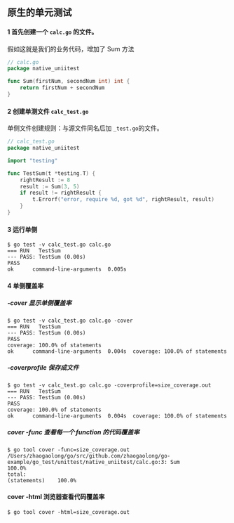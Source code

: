 ## 原生的单元测试

#### 1 首先创建一个 `calc.go` 的文件。

假如这就是我们的业务代码，增加了 Sum 方法

```go
// calc.go
package native_uniitest

func Sum(firstNum, secondNum int) int {
	return firstNum + secondNum
}

```

#### 2 创建单测文件 `calc_test.go`

单侧文件创建规则：与源文件同名后加 `_test.go`的文件。

```go
// calc_test.go
package native_uniitest

import "testing"

func TestSum(t *testing.T) {
	rightResult := 8
	result := Sum(3, 5)
	if result != rightResult {
		t.Errorf("error, require %d, got %d", rightResult, result)
	}
}

```

#### 3 运行单侧

    $ go test -v calc_test.go calc.go
    === RUN   TestSum
    --- PASS: TestSum (0.00s)
    PASS
    ok      command-line-arguments  0.005s

#### 4 单侧覆盖率

##### -cover 显示单侧覆盖率

    $ go test -v calc_test.go calc.go -cover
    === RUN   TestSum
    --- PASS: TestSum (0.00s)
    PASS
    coverage: 100.0% of statements
    ok      command-line-arguments  0.004s  coverage: 100.0% of statements

##### -coverprofile 保存成文件

    $ go test -v calc_test.go calc.go -coverprofile=size_coverage.out
    === RUN   TestSum
    --- PASS: TestSum (0.00s)
    PASS
    coverage: 100.0% of statements
    ok      command-line-arguments  0.004s  coverage: 100.0% of statements

##### cover -func 查看每一个 function 的代码覆盖率

    $ go tool cover -func=size_coverage.out
    /Users/zhaogaolong/go/src/github.com/zhaogaolong/go-example/go_test/unittest/native_uniitest/calc.go:3: Sum             100.0%
    total:                                                                                                  (statements)    100.0%

#### cover -html 浏览器查看代码覆盖率

    $ go tool cover -html=size_coverage.out

